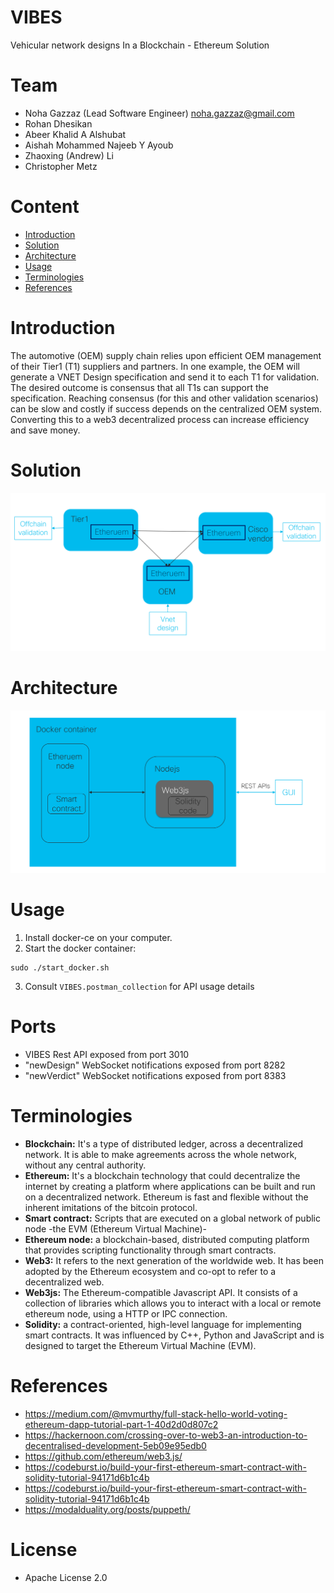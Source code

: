 # VIBES
Vehicular network designs In a Blockchain - Ethereum Solution

# Team
+ Noha Gazzaz (Lead Software Engineer) noha.gazzaz@gmail.com
+ Rohan Dhesikan
+ Abeer Khalid A Alshubat
+ Aishah Mohammed Najeeb Y Ayoub
+ Zhaoxing (Andrew) Li
+ Christopher Metz

# Content
* [Introduction](#introduction)
* [Solution](#solution)
* [Architecture](#architecture)
* [Usage](#usage)
* [Terminologies](#terminologies)
* [References](#references)

# Introduction
The automotive (OEM) supply chain relies upon efficient OEM management of their Tier1 (T1) suppliers and partners. In one example, the OEM will generate a VNET Design specification and send it to each T1 for validation. The desired outcome is consensus that all T1s can support the specification. Reaching consensus (for this and other validation scenarios) can be slow and costly if success depends on the centralized OEM system. Converting this to a web3 decentralized process can increase efficiency and save money.

# Solution
![Screen Shot](https://github.com/CISCO-METZ-GROUP/VIBES/blob/master/images/Solution.png)

# Architecture
![Screen Shot](https://github.com/CISCO-METZ-GROUP/VIBES/blob/master/images/Architecture.png)

# Usage
1. Install docker-ce on your computer.
2. Start the docker container:
```
sudo ./start_docker.sh
```
3. Consult `VIBES.postman_collection` for API usage details

# Ports
* VIBES Rest API exposed from port 3010
* "newDesign" WebSocket notifications exposed from port 8282
* "newVerdict" WebSocket notifications exposed from port 8383

# Terminologies
* **Blockchain:** It's a type of distributed ledger, across a decentralized network. It is able to make agreements across the whole network, without any central authority.
* **Ethereum:** It's a blockchain technology that could decentralize the internet by creating a platform where applications can be built and run on a decentralized network. Ethereum is fast and flexible without the inherent imitations of the bitcoin protocol.
* **Smart contract:** Scripts that are executed on a global network of public node -the EVM (Ethereum Virtual Machine)-
* **Ethereum node:** a blockchain-based, distributed computing platform that provides scripting functionality through smart contracts.
* **Web3:** It refers to the next generation of the worldwide web. It has been adopted by the Ethereum ecosystem and co-opt to refer to a decentralized web.
* **Web3js:** The Ethereum-compatible Javascript API. It consists of a collection of libraries which allows you to interact with a local or remote ethereum node, using a HTTP or IPC connection.
* **Solidity:** a contract-oriented, high-level language for implementing smart contracts. It was influenced by C++, Python and JavaScript and is designed to target the Ethereum Virtual Machine (EVM). 

# References
* https://medium.com/@mvmurthy/full-stack-hello-world-voting-ethereum-dapp-tutorial-part-1-40d2d0d807c2
* https://hackernoon.com/crossing-over-to-web3-an-introduction-to-decentralised-development-5eb09e95edb0
* https://github.com/ethereum/web3.js/
* https://codeburst.io/build-your-first-ethereum-smart-contract-with-solidity-tutorial-94171d6b1c4b
* https://codeburst.io/build-your-first-ethereum-smart-contract-with-solidity-tutorial-94171d6b1c4b
* https://modalduality.org/posts/puppeth/

# License
* Apache License 2.0


